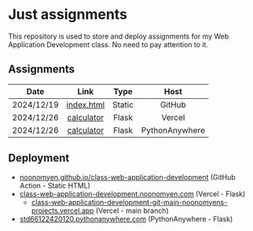 # Just assignments

This repository is used to store and deploy assignments for my Web Application Development class. No need to pay attention to it.

## Assignments

| Date | Link | Type | Host |
| :-: | :-: | :-: | :-: |
| 2024/12/19 | [index.html](https://noonomyen.github.io/class-web-application-development/assignments/1/index.html) | Static | GitHub |
| 2024/12/26 | [calculator](https://class-web-application-development.noonomyen.com/assignments/2/calculator) | Flask | Vercel |
| 2024/12/26 | [calculator](https://std66122420120.pythonanywhere.com/assignments/2/calculator) | Flask | PythonAnywhere |

## Deployment

- [noonomyen.github.io/class-web-application-development](https://noonomyen.github.io/class-web-application-development) (GitHub Action - Static HTML)
- [class-web-application-development.noonomyen.com](https://class-web-application-development.noonomyen.com) (Vercel - Flask)
  - [class-web-application-development-git-main-noonomyens-projects.vercel.app](https://class-web-application-development-git-main-noonomyens-projects.vercel.app) (Vercel - main branch)
- [std66122420120.pythonanywhere.com](https://std66122420120.pythonanywhere.com) (PythonAnywhere - Flask)
